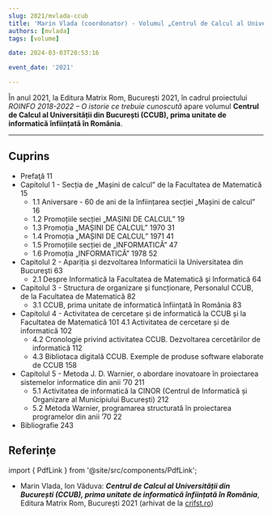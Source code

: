 ```yaml
---
slug: 2021/mvlada-ccub
title: 'Marin Vlada (coordonator) - Volumul „Centrul de Calcul al Universității din București (CCUB), prima unitate de informatică înființată în România”'
authors: [mvlada]
tags: [volume]

date: 2024-03-03T20:53:16

event_date: '2021'

---
```


În anul 2021, la Editura Matrix Rom, București 2021, în cadrul proiectului _ROINFO 2018-2022 – O istorie ce trebuie cunoscută_ apare volumul **Centrul de Calcul al Universității din București (CCUB), prima unitate de informatică înființată în România**.

<!-- truncate -->

---

## Cuprins

- Prefaţă 11
- Capitolul 1 - Secția de „Mașini de calcul” de la Facultatea de Matematică 15
  - 1.1 Aniversare - 60 de ani de la înființarea secției „Mașini de calcul”  16
  - 1.2 Promoțiile secției „MAȘINI DE CALCUL”  19
  - 1.3 Promoția „MAȘINI DE CALCUL” 1970 31
  - 1.4 Promoția „MAȘINI DE CALCUL” 1971  41
  - 1.5 Promoțiile secției de „INFORMATICĂ”  47
  - 1.6 Promoția „INFORMATICĂ” 1978  52
- Capitolul 2 - Apariția și dezvoltarea Informaticii la Universitatea din Bucureşti  63
  - 2.1 Despre Informatică la Facultatea de Matematică şi Informatică  64
- Capitolul 3 - Structura de organizare și funcționare, Personalul CCUB, de la Facultatea de Matematică  82
  - 3.1 CCUB, prima unitate de informatică înființată în România  83
- Capitolul 4 - Activitatea de cercetare și de informatică la CCUB și la Facultatea de Matematică  101 4.1 Activitatea de cercetare și de informatică  102
  - 4.2 Cronologie privind activitatea CCUB. Dezvoltarea cercetărilor de informatică  112
  - 4.3 Bibliotaca digitală CCUB. Exemple de produse software elaborate de CCUB  158
- Capitolul 5 - Metoda J. D. Warnier, o abordare inovatoare în proiectarea sistemelor informatice din anii ’70  211
  - 5.1 Activitatea de informatică la CINOR (Centrul de Informatică și Organizare al Municipiului București)  212
  - 5.2 Metoda Warnier, programarea structurată în proiectarea programelor
  din anii ’70  22
- Bibliografie  243

## Referințe

import { PdfLink } from '@site/src/components/PdfLink';

- Marin Vlada, Ion Văduva: _**Centrul de Calcul al Universității din București (CCUB), prima unitate de informatică înființată în România**_, Editura Matrix Rom, București 2021 (arhivat de la [crifst.ro](https://www.crifst.ro/carte/o-istorie-ce-trebuie-cunoscuta-centrul-de-calcul-al-universitatii-din-bucuresti-ccub-prima-unitate-de-informatica-infiintata-in-romania/)) <PdfLink href="https://github.com/cronica-it/arhiva/releases/download/2021/mvlada-ccub-prima-unitate-de-informatica.pdf"/>
